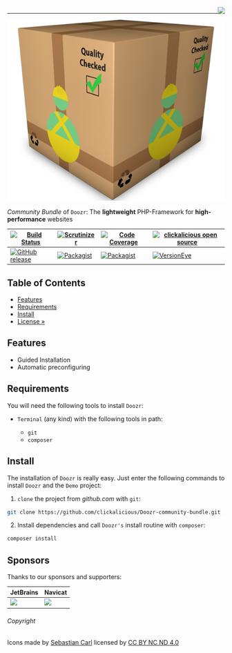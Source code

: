 <img src="https://avatars0.githubusercontent.com/u/26927954?v=3&s=140" align="right" />

---

![Logo of Doozr](docs/logo-large.png)  

*Community Bundle* of `Doozr`: The **lightweight** PHP-Framework for **high-performance** websites

| [![Build Status](https://img.shields.io/travis/clickalicious/Doozr.svg)](https://travis-ci.org/clickalicious/Doozr) 	| [![Scrutinizer](https://img.shields.io/scrutinizer/g/clickalicious/Doozr.svg)](https://scrutinizer-ci.com/g/clickalicious/Doozr/) 	| [![Code Coverage](https://scrutinizer-ci.com/g/clickalicious/Doozr/badges/coverage.png?b=master)](https://scrutinizer-ci.com/g/clickalicious/Doozr/?branch=master) 	| [![clickalicious open source](https://img.shields.io/badge/clickalicious-open--source-green.svg?style=flat)](https://www.clickalicious.de/) 	|
|---	|---	|---	|---	|
| [![GitHub release](https://img.shields.io/github/release/clickalicious/Doozr.svg?style=flat)](https://github.com/clickalicious/Doozr/releases) 	|  [![Packagist](https://img.shields.io/packagist/dt/clickalicious/Doozr.svg?maxAge=2592000)](https://packagist.org/packages/clickalicious/doozr)  	| [![Packagist](https://img.shields.io/packagist/l/clickalicious/Doozr.svg?style=flat)](http://opensource.org/licenses/BSD-3-Clause) 	| [![VersionEye](https://www.versioneye.com/user/projects/54cf3e45de7924b9e4000483/badge.svg?style=flat)](https://www.versioneye.com/user/projects/54cf3e45de7924b9e4000483?child=summary)  	|


## Table of Contents

- [Features](#features)
- [Requirements](#requirements)
- [Install](#install)
- [License »](https://github.com/clickalicious/Doozr/blob/master/LICENSE)


## Features

 - Guided Installation
 - Automatic preconfiguring


## Requirements

You will need the following tools to install `Doozr`:

 - `Terminal` (any kind) with the following tools in path:
 
   - `git`
   - `composer`


## Install

The installation of `Doozr` is really easy. Just enter the following commands to install `Doozr` and the `Demo` project:

1. `clone` the project from *github.com* with `git`:
```bash
git clone https://github.com/clickalicious/Doozr-community-bundle.git .
```

2. Install dependencies and call `Doozr's` install routine with `composer`:
```bash
composer install
``` 


## Sponsors

Thanks to our sponsors and supporters:

| JetBrains | Navicat |
|---|---|
| <a href="https://www.jetbrains.com/phpstorm/" title="PHP IDE :: JetBrains PhpStorm" target="_blank"><img src="https://resources.jetbrains.com/assets/media/open-graph/jetbrains_250x250.png" height="55"></img></a> | <a href="http://www.navicat.com/" title="Navicat GUI - DB GUI-Admin-Tool for MySQL, MariaDB, SQL Server, SQLite, Oracle & PostgreSQL" target="_blank"><img src="http://upload.wikimedia.org/wikipedia/en/9/90/PremiumSoft_Navicat_Premium_Logo.png" height="55" /></a>  |


###### Copyright
Icons made by <a href="http://www.flaticon.com/authors/sebastian-carl" title="Sebastian Carl">Sebastian Carl</a> licensed by <a href="https://creativecommons.org/licenses/by-nc-nd/4.0/" title="Creative Commons BY NC ND 4.00">CC BY NC ND 4.0</a>
